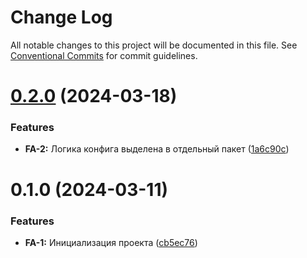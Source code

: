 # Change Log

All notable changes to this project will be documented in this file.
See [Conventional Commits](https://conventionalcommits.org) for commit guidelines.

# [0.2.0](https://gitlab.x5food.tech/npm/x5digital/fe-app/compare/@imolater/fe-app-server@0.1.0...@imolater/fe-app-server@0.2.0) (2024-03-18)


### Features

* **FA-2:** Логика конфига выделена в отдельный пакет ([1a6c90c](https://gitlab.x5food.tech/npm/x5digital/fe-app/commit/1a6c90cf0923af056371f221b1adec4990d7fcd7))





# 0.1.0 (2024-03-11)


### Features

* **FA-1:** Инициализация проекта ([cb5ec76](https://gitlab.x5food.tech/npm/x5digital/fe-app/commit/cb5ec76f64b51d3660251761209b9cfcc89be0d1))
